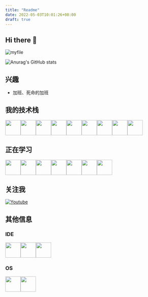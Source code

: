 ```yaml
---
title: "Readme"
date: 2022-05-03T10:01:26+08:00
draft: true
---
```


<!---
eshippole/eshippole is a ✨ special ✨ repository because its `README.md` (this file) appears on your GitHub profile.
You can click the Preview link to take a look at your changes.
--->

## Hi there 👋

![myfile](/images/giphy.gif)

![Anurag's GitHub stats](https://github-readme-stats.vercel.app/api?username=xqk&show_icons=true)

## 兴趣
- 加班、死命的加班


## 我的技术栈
<img height="48" width="48" src="https://cdn.jsdelivr.net/npm/simple-icons@v5/icons/pytorch.svg" /><img height="48" width="48" src="https://cdn.jsdelivr.net/npm/simple-icons@v5/icons/tensorflow.svg" /><img height="48" width="48" src="https://cdn.jsdelivr.net/npm/simple-icons@v5/icons/python.svg" /><img height="48" width="48" src="https://cdn.jsdelivr.net/npm/simple-icons@v5/icons/numpy.svg" /><img height="48" width="48" src="https://cdn.jsdelivr.net/npm/simple-icons@v5/icons/scikitlearn.svg" /><img height="48" width="48" src="https://cdn.jsdelivr.net/npm/simple-icons@v5/icons/scipy.svg" /><img height="48" width="48" src="https://cdn.jsdelivr.net/npm/simple-icons@v5/icons/apachespark.svg" /><img height="48" width="48" src="https://cdn.jsdelivr.net/npm/simple-icons@v5/icons/postgresql.svg" /><img height="48" width="48" src="https://cdn.jsdelivr.net/npm/simple-icons@v5/icons/mysql.svg" />

## 正在学习
<img height="48" width="48" src="https://cdn.jsdelivr.net/npm/simple-icons@v5/icons/react.svg" /><img height="48" width="48" src="https://unpkg.com/simple-icons@v5/icons/cplusplus.svg" /><img height="48" width="48" src="https://cdn.jsdelivr.net/npm/simple-icons@v5/icons/docker.svg" /><img height="48" width="48" src="https://unpkg.com/simple-icons@v5/icons/kubernetes.svg" /><img height="48" width="48" src="https://unpkg.com/simple-icons@v5/icons/qiskit.svg" /><img height="48" width="48" src="https://cdn.jsdelivr.net/npm/simple-icons@v5/icons/amazonaws.svg" /><img height="48" width="48" src="https://cdn.jsdelivr.net/npm/simple-icons@v5/icons/heroku.svg" />

## 关注我
<a href="https://www.youtube.com/channel/UCTn7YZfc-wNDOcYf63Ocgjw">
  <img
    alt="Youtube"
    src="https://img.shields.io/badge/youtube-FF0000?logo=youtube&logoColor=white&style=for-the-badge"
  />
</a>


## 其他信息
### IDE
<img height="48" width="48" src="https://cdn.jsdelivr.net/npm/simple-icons@v5/icons/pycharm.svg" /><img height="48" width="48" src="https://cdn.jsdelivr.net/npm/simple-icons@v5/icons/clion.svg" /><img height="48" width="48" src="https://cdn.jsdelivr.net/npm/simple-icons@v5/icons/jupyter.svg" />
### OS
<img height="48" width="48" src="https://cdn.jsdelivr.net/npm/simple-icons@v5/icons/windows.svg" /><img height="48" width="48" src="https://cdn.jsdelivr.net/npm/simple-icons@v5/icons/ubuntu.svg" />



